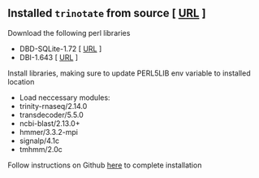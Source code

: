 ## Installed `trinotate` from source  [ [URL](https://github.com/Trinotate/Trinotate/releases) ]

Download the following perl libraries

- DBD-SQLite-1.72 [ [URL](https://metacpan.org/pod/DBD::SQLite) ]
- DBI-1.643 [ [URL](https://metacpan.org/dist/DBI) ]

Install libraries, making sure to update PERL5LIB env variable to installed location

- Load neccessary modules:
- trinity-rnaseq/2.14.0
- transdecoder/5.5.0
- ncbi-blast/2.13.0+
- hmmer/3.3.2-mpi
- signalp/4.1c
- tmhmm/2.0c

Follow instructions on Github [here](https://github.com/Trinotate/Trinotate/wiki/Software-installation-and-data-required) to complete installation
